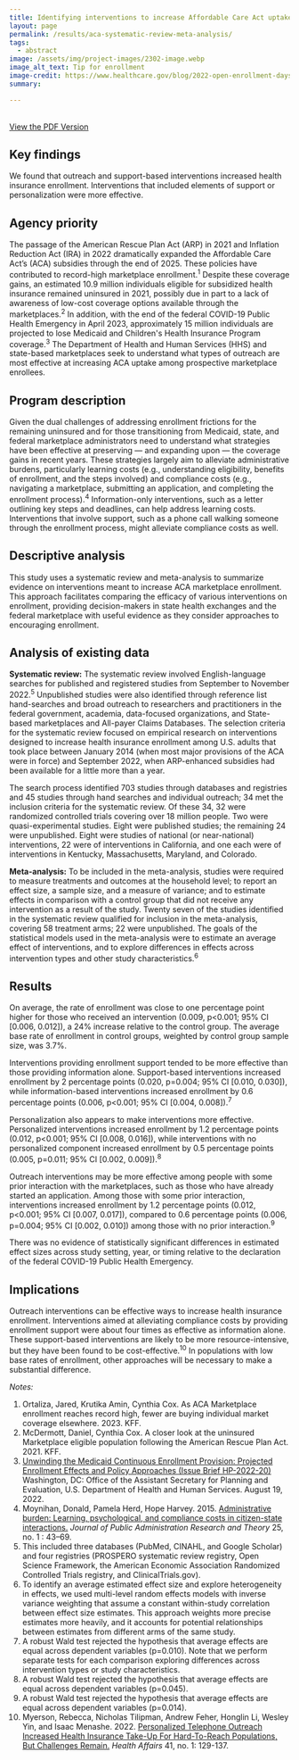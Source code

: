 ```yaml
---
title: Identifying interventions to increase Affordable Care Act uptake through a systematic review and meta-analysis
layout: page
permalink: /results/aca-systematic-review-meta-analysis/
tags: 
  - abstract
image: /assets/img/project-images/2302-image.webp
image_alt_text: Tip for enrollment
image-credit: https://www.healthcare.gov/blog/2022-open-enrollment-days-away/
summary: 

---
```

<br>
<a class="usa-button" href="/assets/abstracts/2302-aca-meta-analysis-abstract.pdf" target="_blank">View the PDF Version</a>

## Key findings
We found that outreach and support-based interventions increased health insurance enrollment. Interventions that included elements of support or personalization were more effective.

## Agency priority
The passage of the American Rescue Plan Act (ARP) in 2021 and Inflation Reduction Act (IRA) in 2022 dramatically expanded the Affordable Care Act’s (ACA) subsidies through the end of 2025. These policies have contributed to record-high marketplace enrollment.<sup>1</sup> Despite these coverage gains, an estimated 10.9 million individuals eligible for subsidized health insurance remained uninsured in 2021, possibly due in part to a lack of awareness of low-cost coverage options available through the marketplaces.<sup>2</sup> In addition, with the end of the federal COVID-19 Public Health Emergency in April 2023, approximately 15 million individuals are projected to lose Medicaid and Children's Health Insurance Program coverage.<sup>3</sup> The Department of Health and Human Services (HHS) and state-based marketplaces seek to understand what types of outreach are most effective at increasing ACA uptake among prospective marketplace enrollees.

## Program description
Given the dual challenges of addressing enrollment frictions for the remaining uninsured and for those transitioning from Medicaid, state, and federal marketplace administrators need to understand what strategies have been effective at preserving — and expanding upon — the coverage gains in recent years. These strategies largely aim to alleviate administrative burdens, particularly learning costs (e.g., understanding eligibility, benefits of enrollment, and the steps involved) and compliance costs (e.g., navigating a marketplace, submitting an application, and completing the enrollment process).<sup>4</sup> Information-only interventions, such as a letter outlining key steps and deadlines, can help address learning costs. Interventions that involve support, such as a phone call walking someone through the enrollment process, might alleviate compliance costs as well.

## Descriptive analysis
This study uses a systematic review and meta-analysis to summarize evidence on interventions meant to increase ACA marketplace enrollment. This approach facilitates comparing the efficacy of various interventions on enrollment, providing decision-makers in state health exchanges and the federal marketplace with useful evidence as they consider approaches to encouraging enrollment. 

## Analysis of existing data
<b>Systematic review:</b> The systematic review involved English-language searches for published and registered studies from September to November 2022.<sup>5</sup> Unpublished studies were also identified through reference list hand-searches and broad outreach to researchers and practitioners in the federal government, academia, data-focused organizations, and State-based marketplaces and All-payer Claims Databases. The selection criteria for the systematic review focused on empirical research on interventions designed to increase health insurance enrollment among U.S. adults that took place between January 2014 (when most major provisions of the ACA were in force) and September 2022, when ARP-enhanced subsidies had been available for a little more than a year.

The search process identified 703 studies through databases and registries and 45 studies through hand searches and individual outreach; 34 met the inclusion criteria for the systematic review. Of these 34, 32 were randomized controlled trials covering over 18 million people. Two were quasi-experimental studies. Eight were published studies; the remaining 24 were unpublished. Eight were studies of national (or near-national) interventions, 22 were of interventions in California, and one each were of interventions in Kentucky, Massachusetts, Maryland, and Colorado.

<b>Meta-analysis:</b> To be included in the meta-analysis, studies were required to measure treatments and outcomes at the household level; to report an effect size, a sample size, and a measure of variance; and to estimate effects in comparison with a control group that did not receive any intervention as a result of the study. Twenty seven of the studies identified in the systematic review qualified for inclusion in the meta-analysis, covering 58 treatment arms; 22 were unpublished. The goals of the statistical models used in the meta-analysis were to estimate an average effect of interventions, and to explore differences in effects across intervention types and other study characteristics.<sup>6</sup>

## Results
On average, the rate of enrollment was close to one percentage point higher for those who received an intervention (0.009, p<0.001; 95% CI [0.006, 0.012]), a 24% increase relative to the control group. The average base rate of enrollment in control groups, weighted by control group sample size, was 3.7%.

Interventions providing enrollment support tended to be more effective than those providing information alone. Support-based interventions increased enrollment by 2 percentage points (0.020, p=0.004; 95% CI [0.010, 0.030]), while information-based interventions increased enrollment by 0.6 percentage points (0.006, p<0.001; 95% CI [0.004, 0.008]).<sup>7</sup>

Personalization also appears to make interventions more effective. Personalized interventions increased enrollment by 1.2 percentage points (0.012, p<0.001; 95% CI [0.008, 0.016]), while interventions with no personalized component increased enrollment by 0.5 percentage points (0.005, p=0.011; 95% CI [0.002, 0.009]).<sup>8</sup>

Outreach interventions may be more effective among people with some prior interaction with the marketplaces, such as those who have already started an application. Among those with some prior interaction, interventions increased enrollment by 1.2 percentage points (0.012, p<0.001; 95% CI [0.007, 0.017]), compared to 0.6 percentage points (0.006, p=0.004; 95% CI [0.002, 0.010]) among those with no prior interaction.<sup>9</sup>

There was no evidence of statistically significant differences in estimated effect sizes across study setting, year, or timing relative to the declaration of the federal COVID-19 Public Health Emergency.

## Implications
Outreach interventions can be effective ways to increase health insurance enrollment. Interventions aimed at alleviating compliance costs by providing enrollment support were about four times as effective as information alone. These support-based interventions are likely to be more resource-intensive, but they have been found to be cost-effective.<sup>10</sup> In populations with low base rates of enrollment, other approaches will be necessary to make a substantial difference.

*Notes:*
1. Ortaliza, Jared, Krutika Amin, Cynthia Cox. As ACA Marketplace enrollment reaches record high, fewer are buying individual market coverage elsewhere. 2023. KFF.
2. McDermott, Daniel, Cynthia Cox. A closer look at the uninsured Marketplace eligible population following the American Rescue Plan Act. 2021. KFF. 
3. <a class="usa-link usa-link--external" href="https://aspe.hhs.gov/sites/default/files/documents/404a7572048090ec1259d216f3fd617e/aspe-end-mcaid-continuous-coverage_IB.pdf.
">Unwinding the Medicaid Continuous Enrollment Provision: Projected Enrollment Effects and Policy Approaches (Issue Brief HP-2022-20) </a> Washington, DC: Office of the Assistant Secretary for Planning and Evaluation, U.S. Department of Health and Human Services. August 19, 2022.  
4. Moynihan, Donald, Pamela Herd, Hope Harvey. 2015. <a class="usa-link usa-link--external" href="https://doi.org/10.1093/jopart/muu009.">Administrative burden: Learning, psychological, and compliance costs in citizen-state interactions.</a> _Journal of Public Administration Research and Theory_ 25, no. 1 : 43–69. 
5. This included three databases (PubMed, CINAHL, and Google Scholar) and four registries (PROSPERO systematic review registry, Open Science Framework, the American Economic Association Randomized Controlled Trials registry, and ClinicalTrials.gov).
6.  To identify an average estimated effect size and explore heterogeneity in effects, we used multi-level random effects models with inverse variance weighting that assume a constant within-study correlation between effect size estimates. This approach weights more precise estimates more heavily, and it accounts for potential relationships between estimates from different arms of the same study. 
7. A robust Wald test rejected the hypothesis that average effects are equal across dependent variables (p=0.010). Note that we perform separate tests for each comparison exploring differences across intervention types or study characteristics.
8. A robust Wald test rejected the hypothesis that average effects are equal across dependent variables (p=0.045).
9. A robust Wald test rejected the hypothesis that average effects are equal across dependent variables (p=0.014).
10. Myerson, Rebecca, Nicholas Tilipman, Andrew Feher, Honglin Li, Wesley Yin, and Isaac Menashe. 2022. <a class="usa-link usa-link--external" href="https://www.healthaffairs.org/doi/10.1377/hlthaff.2021.01000">Personalized Telephone Outreach Increased Health Insurance Take-Up For Hard-To-Reach Populations, But Challenges Remain.</a> _Health Affairs_ 41, no. 1: 129-137.
